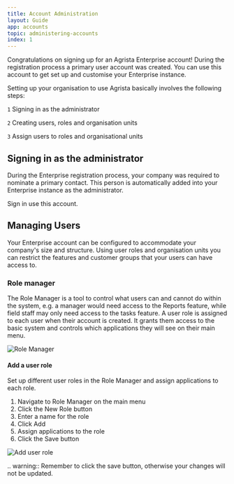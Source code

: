 ```yaml
---
title: Account Administration
layout: Guide
app: accounts
topic: administering-accounts
index: 1
---
```


Congratulations on signing up for an Agrista Enterprise account! During the registration process a primary user account was created. You can use this account to get set up and customise your Enterprise instance.

Setting up your organisation to use Agrista basically involves the following steps:


`1` Signing in as the administrator

`2` Creating users, roles and organisation units 

`3` Assign users to roles and organisational units

## Signing in as the administrator

During the Enterprise registration process, your company was required to nominate a primary contact. This person is automatically added into your Enterprise instance as the administrator.

Sign in use this account.

## Managing Users

Your Enterprise account can be configured to accommodate your company's size and structure. Using user roles and organisation units you can restrict the features and customer groups that your users can have access to.


### Role manager

The Role Manager is a tool to control what users can and cannot do within the system, e.g. a manager would need access to the Reports feature, while field staff may only need access to the tasks feature. A user role is assigned to each user when their account is created. It grants them access to the basic system and controls which applications they will see on their main menu.

![Role Manager](/images/guides/accounts/ENT_role_manager.jpg)
 

#### Add a user role

Set up different user roles in the Role Manager and assign applications to each role.

1. Navigate to Role Manager on the main menu
2. Click the New Role button
3. Enter a name for the role
4. Click Add
5. Assign applications to the role
6. Click the Save button

![Add user role](/images/guides/accounts/ENT_user_role_add.jpg)

.. warning:: Remember to click the save button, otherwise your changes will not be updated. 


